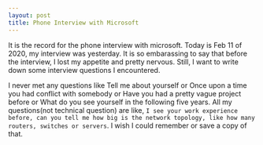```yaml
---
layout: post
title: Phone Interview with Microsoft
---
```

It is the record for the phone interview with microsoft. Today is Feb 11 of 2020, my interview was yesterday. It is so embarassing to say that before the interview, I lost my appetite and pretty nervous. Still, I want to write down some interview questions I encountered.

I never met any questions like Tell me about yourself or Once upon a time you had conflict with somebody or Have you had a pretty vague project before or What do you see yourself in the following five years. All my questions(not technical question) are like, `I see your work experience before, can you tell me how big is the network topology, like how many routers, switches or servers`. I wish I could remember or save a copy of that. 
